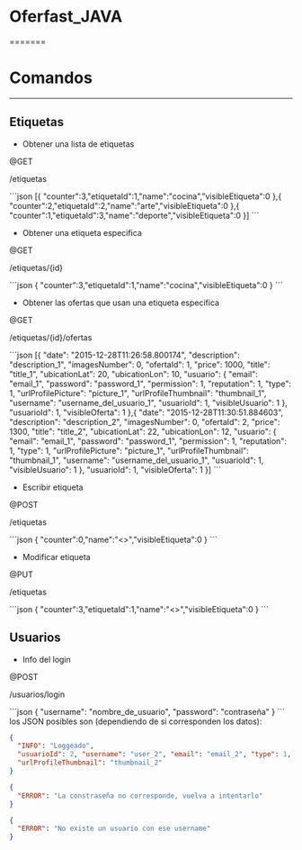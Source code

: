 # Oferfast_JAVA
=======


# Comandos
--------


Etiquetas
--------

- Obtener una lista de etiquetas
<p>@GET</p>
<p>/etiquetas</p>
```json
[{
	"counter":3,"etiquetaId":1,"name":"cocina","visibleEtiqueta":0
},{
	"counter":2,"etiquetaId":2,"name":"arte","visibleEtiqueta":0
},{
	"counter":1,"etiquetaId":3,"name":"deporte","visibleEtiqueta":0
}]
```

- Obtener una etiqueta especifica
<p>@GET</p>
<p>/etiquetas/{id}</p>
```json
{
	"counter":3,"etiquetaId":1,"name":"cocina","visibleEtiqueta":0
}
```

- Obtener las ofertas que usan una etiqueta especifica
<p>@GET</p>
<p>/etiquetas/{id}/ofertas</p>
```json
[{
    "date": "2015-12-28T11:26:58.800174", "description": "description_1", "imagesNumber": 0, "ofertaId": 1, "price": 1000, "title": "title_1", "ubicationLat": 20, "ubicationLon": 10,
    "usuario": {
      "email": "email_1", "password": "password_1", "permission": 1, "reputation": 1, "type": 1, "urlProfilePicture": "picture_1", "urlProfileThumbnail": "thumbnail_1", "username": "username_del_usuario_1", "usuarioId": 1, "visibleUsuario": 1
    },
    "usuarioId": 1, "visibleOferta": 1
},{
    "date": "2015-12-28T11:30:51.884603", "description": "description_2", "imagesNumber": 0, "ofertaId": 2, "price": 1300, "title": "title_2", "ubicationLat": 22, "ubicationLon": 12,
    "usuario": {
      "email": "email_1", "password": "password_1", "permission": 1, "reputation": 1, "type": 1, "urlProfilePicture": "picture_1", "urlProfileThumbnail": "thumbnail_1", "username": "username_del_usuario_1", "usuarioId": 1, "visibleUsuario": 1
    },
    "usuarioId": 1, "visibleOferta": 1
}]
```

- Escribir etiqueta
<p>@POST</p>
<p>/etiquetas</p>
```json
{
	"counter":0,"name":"<<nombre_de_la_etiqueta>>","visibleEtiqueta":0
}
```

- Modificar etiqueta
<p>@PUT</p>
<p>/etiquetas</p>
```json
{
	"counter":3,"etiquetaId":1,"name":"<<nuevo_nombre_de_la_etiqueta>>","visibleEtiqueta":0
}
```





Usuarios
--------

- Info del login
<p>@POST</p>
<p>/usuarios/login</p>
```json
{
    "username": "nombre_de_usuario",
    "password": "contraseña"
}
```
los JSON posibles son (dependiendo de si corresponden los datos):

```json
{
  "INFO": "Loggeado",
  "usuarioId": 2, "username": "user_2", "email": "email_2", "type": 1, "reputation": 1, "urlProfilePicture": "picture_2", 
  "urlProfileThumbnail": "thumbnail_2"
}

{
  "ERROR": "La constraseña no corresponde, vuelva a intentarlo"
}

{
  "ERROR": "No existe un usuario con ese username"
}
```